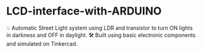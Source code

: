 # LCD-interface-with-ARDUINO
💡 Automatic Street Light system using LDR and transistor to turn ON lights in darkness and OFF in daylight. 🛠️ Built using basic electronic components and simulated on Tinkercad.
